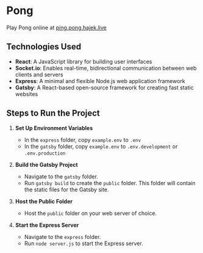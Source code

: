 # Pong

Play Pong online at [ping.pong.hajek.live](http://ping.pong.hajek.live)

## Technologies Used
- **React**: A JavaScript library for building user interfaces
- **Socket.io**: Enables real-time, bidirectional communication between web clients and servers
- **Express**: A minimal and flexible Node.js web application framework
- **Gatsby**: A React-based open-source framework for creating fast static websites

## Steps to Run the Project

1. **Set Up Environment Variables**
   - In the `express` folder, copy `example.env` to `.env`
   - In the `gatsby` folder, copy `example.env` to `.env.development` or `.env.production`

2. **Build the Gatsby Project**
   - Navigate to the `gatsby` folder.
   - Run `gatsby build` to create the `public` folder. This folder will contain the static files for the Gatsby site.
   
3. **Host the Public Folder**
   - Host the `public` folder on your web server of choice.

4. **Start the Express Server**
   - Navigate to the `express` folder.
   - Run `node server.js` to start the Express server.
